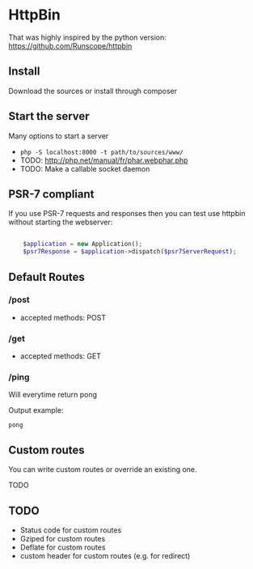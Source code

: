 HttpBin
=======

That was highly inspired by the python version: https://github.com/Runscope/httpbin


Install
-------

Download the sources or install through composer


Start the server
----------------

Many options to start a server

- ``php -S localhost:8000 -t path/to/sources/www/``
- TODO: http://php.net/manual/fr/phar.webphar.php
- TODO: Make a callable socket daemon


PSR-7 compliant
---------------

If you use PSR-7 requests and responses then you can test use httpbin without starting the webserver:

```php

    $application = new Application();
    $psr7Response = $application->dispatch($psr7ServerRequest);

```

Default Routes
--------------

### /post 

- accepted methods: POST

### /get

- accepted methods: GET

### /ping

Will everytime return pong

Output example: 

```
pong
```

Custom routes
-------------

You can write custom routes or override an existing one.

TODO



TODO
----

- Status code for custom routes
- Gziped for custom routes
- Deflate for custom routes
- custom header for custom routes (e.g. for redirect)
